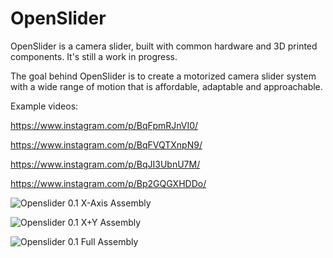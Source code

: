 # OpenSlider
OpenSlider is a camera slider, built with common hardware and 3D printed components. It's still a work in progress.

The goal behind OpenSlider is to create a motorized camera slider system with a wide range of motion that is affordable, adaptable and approachable.

Example videos:

https://www.instagram.com/p/BqFpmRJnVI0/

https://www.instagram.com/p/BqFVQTXnpN9/

https://www.instagram.com/p/BqJI3UbnU7M/

https://www.instagram.com/p/Bp2GQGXHDDo/


![Openslider 0.1 X-Axis Assembly](https://i.imgur.com/V4a86Ly.png)

![Openslider 0.1 X+Y Assembly](https://i.imgur.com/O4zkEdA.png)

![Openslider 0.1 Full Assembly](https://i.imgur.com/E903fqt.png)
